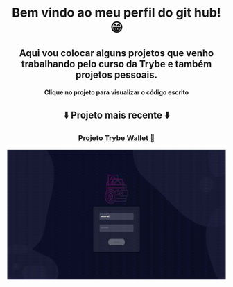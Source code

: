<h1 align="center"> Bem vindo ao meu perfil do git hub! 😁 </h1>
<h2 align="center"> Aqui vou colocar alguns projetos que venho trabalhando pelo curso da Trybe e também projetos pessoais. </h2>
<h4 align="center"> Clique no projeto para visualizar o código escrito</h4>

##

<h2 align="center">⬇️ Projeto mais recente ⬇️</h2>
<div align="center"> 
 <h3> <a target="_blank" href="https://github.com/andrezoide/Trybe-Projects/tree/main/projeto-trybewallet"> Projeto Trybe Wallet 👛 </a> </h3> 
<a target="_blank" href="https://github.com/andrezoide/Trybe-Projects/tree/main/projeto-trybewallet"><img width="600" height="300" src="src/assets/to_readme/projeto-trybeWallet.gif"></a>
</div>
